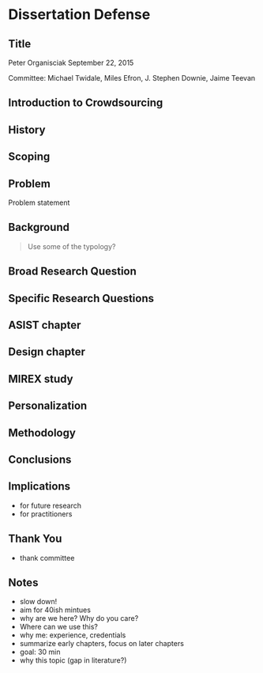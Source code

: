 # Dissertation Defense

## Title

Peter Organisciak
September 22, 2015

Committee: Michael Twidale, Miles Efron, J. Stephen Downie, Jaime Teevan

## Introduction to Crowdsourcing

## History

<!-- Brief -->

## Scoping


## 



## Problem

Problem statement

## Background

> Use some of the typology?

## Broad Research Question

## Specific Research Questions

## ASIST chapter

## Design chapter

## MIREX study

## Personalization

## Methodology

## Conclusions

## Implications

- for future research
- for practitioners

## Thank You

- thank committee

## Notes

- slow down!
- aim for 40ish mintues
- why are we here? Why do you care?
- Where can we use this?
- why me: experience, credentials
- summarize early chapters, focus on later chapters
- goal: 30 min
- why this topic (gap in literature?)

